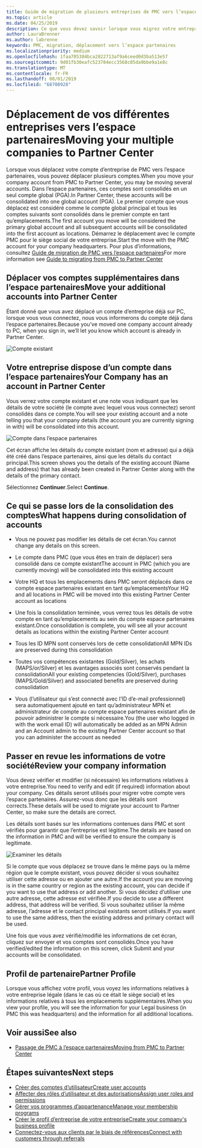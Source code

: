 ```yaml
---
title: Guide de migration de plusieurs entreprises de PMC vers l’espace partenaires | Espace partenaires
ms.topic: article
ms.date: 04/25/2019
description: Ce que vous devez savoir lorsque vous migrez votre entreprise de PMC vers l’espace partenaires
author: LauraBrenner
ms.author: labrenne
keywords: PMC, migration, déplacement vers l’espace partenaires
ms.localizationpriority: medium
ms.openlocfilehash: 1faa785384bca2822713af9a6ceed0d3ba513e57
ms.sourcegitcommit: 9d01fb30eafc523784ecc3568c05da9bbe9a1e8c
ms.translationtype: MT
ms.contentlocale: fr-FR
ms.lasthandoff: 08/01/2019
ms.locfileid: "68708928"
---
```

# <a name="moving-your-multiple-companies-to-partner-center"></a><span data-ttu-id="f7e88-104">Déplacement de vos différentes entreprises vers l’espace partenaires</span><span class="sxs-lookup"><span data-stu-id="f7e88-104">Moving your multiple companies to Partner Center</span></span>

<span data-ttu-id="f7e88-105">Lorsque vous déplacez votre compte d’entreprise de PMC vers l’espace partenaires, vous pouvez déplacer plusieurs comptes.</span><span class="sxs-lookup"><span data-stu-id="f7e88-105">When you move your company account from PMC to Partner Center, you may be moving several accounts.</span></span> <span data-ttu-id="f7e88-106">Dans l’espace partenaires, ces comptes sont consolidés en un seul compte global (PGA).</span><span class="sxs-lookup"><span data-stu-id="f7e88-106">In Partner Center, these accounts will be consolidated into one global account (PGA).</span></span> <span data-ttu-id="f7e88-107">Le premier compte que vous déplacez est considéré comme le compte global principal et tous les comptes suivants sont consolidés dans le premier compte en tant qu’emplacements.</span><span class="sxs-lookup"><span data-stu-id="f7e88-107">The first account you move will be considered the primary global account and all subsequent accounts will be consolidated into the first account as locations.</span></span> <span data-ttu-id="f7e88-108">Démarrez le déplacement avec le compte PMC pour le siège social de votre entreprise.</span><span class="sxs-lookup"><span data-stu-id="f7e88-108">Start the move with the PMC account for your company headquarters.</span></span> <span data-ttu-id="f7e88-109">Pour plus d’informations, consultez [Guide de migration de PMC vers l’espace partenaires](guide-to-migration.md)</span><span class="sxs-lookup"><span data-stu-id="f7e88-109">For more information see [Guide to migrating from PMC to Partner Center](guide-to-migration.md)</span></span>

## <a name="move-your-additional-accounts-into-partner-center"></a><span data-ttu-id="f7e88-110">Déplacer vos comptes supplémentaires dans l’espace partenaires</span><span class="sxs-lookup"><span data-stu-id="f7e88-110">Move your additional accounts into Partner Center</span></span> 

<span data-ttu-id="f7e88-111">Étant donné que vous avez déplacé un compte d’entreprise déjà sur PC, lorsque vous vous connectez, nous vous informerons du compte déjà dans l’espace partenaires.</span><span class="sxs-lookup"><span data-stu-id="f7e88-111">Because you’ve moved one company account already to PC, when you sign in, we’ll let you know which account is already in Partner Center.</span></span>

![Compte existant](images/migration/accountwithus.png)

## <a name="your-company-has-an-account-in-partner-center"></a><span data-ttu-id="f7e88-113">Votre entreprise dispose d’un compte dans l’espace partenaires</span><span class="sxs-lookup"><span data-stu-id="f7e88-113">Your Company has an account in Partner Center</span></span>

<span data-ttu-id="f7e88-114">Vous verrez votre compte existant et une note vous indiquant que les détails de votre société (le compte avec lequel vous vous connectez) seront consolidés dans ce compte.</span><span class="sxs-lookup"><span data-stu-id="f7e88-114">You will see your existing account and a note telling you that your company details (the account you are currently signing in with) will be consolidated into this account.</span></span>

![Compte dans l’espace partenaires](images/migration/existingaccount2.png)

<span data-ttu-id="f7e88-116">Cet écran affiche les détails du compte existant (nom et adresse) qui a déjà été créé dans l’espace partenaires, ainsi que les détails du contact principal.</span><span class="sxs-lookup"><span data-stu-id="f7e88-116">This screen shows you the details of the existing account (Name and address) that has already been created in Partner Center along with the details of the primary contact.</span></span> 

<span data-ttu-id="f7e88-117">Sélectionnez **Continuer**.</span><span class="sxs-lookup"><span data-stu-id="f7e88-117">Select **Continue**.</span></span>

## <a name="what-happens-during-consolidation-of-accounts"></a><span data-ttu-id="f7e88-118">Ce qui se passe lors de la consolidation des comptes</span><span class="sxs-lookup"><span data-stu-id="f7e88-118">What happens during consolidation of accounts</span></span>

- <span data-ttu-id="f7e88-119">Vous ne pouvez pas modifier les détails de cet écran.</span><span class="sxs-lookup"><span data-stu-id="f7e88-119">You cannot change any details on this screen.</span></span> 

- <span data-ttu-id="f7e88-120">Le compte dans PMC (que vous êtes en train de déplacer) sera consolidé dans ce compte existant</span><span class="sxs-lookup"><span data-stu-id="f7e88-120">The account in PMC (which you are currently moving) will be consolidated into this existing account</span></span> 

- <span data-ttu-id="f7e88-121">Votre HQ et tous les emplacements dans PMC seront déplacés dans ce compte espace partenaires existant en tant qu’emplacements</span><span class="sxs-lookup"><span data-stu-id="f7e88-121">Your HQ and all locations in PMC will be moved into this existing Partner Center account as locations</span></span>

- <span data-ttu-id="f7e88-122">Une fois la consolidation terminée, vous verrez tous les détails de votre compte en tant qu’emplacements au sein du compte espace partenaires existant.</span><span class="sxs-lookup"><span data-stu-id="f7e88-122">Once consolidation is complete, you will see all your account details as locations within the existing Partner Center account</span></span> 

- <span data-ttu-id="f7e88-123">Tous les ID MPN sont conservés lors de cette consolidation</span><span class="sxs-lookup"><span data-stu-id="f7e88-123">All MPN IDs are preserved during this consolidation</span></span>

- <span data-ttu-id="f7e88-124">Toutes vos compétences existantes (Gold/Silver), les achats (MAPS/or/Silver) et les avantages associés sont conservés pendant la consolidation</span><span class="sxs-lookup"><span data-stu-id="f7e88-124">All your existing competencies (Gold/Silver), purchases (MAPS/Gold/Silver) and associated benefits are preserved during consolidation</span></span>

- <span data-ttu-id="f7e88-125">Vous (l’utilisateur qui s’est connecté avec l’ID d’e-mail professionnel) sera automatiquement ajouté en tant qu’administrateur MPN et administrateur de compte au compte espace partenaires existant afin de pouvoir administrer le compte si nécessaire.</span><span class="sxs-lookup"><span data-stu-id="f7e88-125">You (the user who logged in with the work email ID) will automatically be added as an MPN Admin and an Account admin to the existing Partner Center account so that you can administer the account as needed</span></span> 


## <a name="review-your-company-information"></a><span data-ttu-id="f7e88-126">Passer en revue les informations de votre société</span><span class="sxs-lookup"><span data-stu-id="f7e88-126">Review your company information</span></span>

<span data-ttu-id="f7e88-127">Vous devez vérifier et modifier (si nécessaire) les informations relatives à votre entreprise.</span><span class="sxs-lookup"><span data-stu-id="f7e88-127">You need to verify and edit (if required) information about your company.</span></span> <span data-ttu-id="f7e88-128">Ces détails seront utilisés pour migrer votre compte vers l’espace partenaires. Assurez-vous donc que les détails sont corrects.</span><span class="sxs-lookup"><span data-stu-id="f7e88-128">These details will be used to migrate your account to Partner Center, so make sure the details are correct.</span></span> 

<span data-ttu-id="f7e88-129">Les détails sont basés sur les informations contenues dans PMC et sont vérifiés pour garantir que l’entreprise est légitime.</span><span class="sxs-lookup"><span data-stu-id="f7e88-129">The details are based on the information in PMC and will be verified to ensure the company is legitimate.</span></span> 

![Examiner les détails](images/migration/review.png)

<span data-ttu-id="f7e88-131">Si le compte que vous déplacez se trouve dans le même pays ou la même région que le compte existant, vous pouvez décider si vous souhaitez utiliser cette adresse ou en ajouter une autre.</span><span class="sxs-lookup"><span data-stu-id="f7e88-131">If the account you are moving is in the same country or region as the existing account, you can decide if you want to use that address or add another.</span></span> <span data-ttu-id="f7e88-132">Si vous décidez d’utiliser une autre adresse, cette adresse est vérifiée.</span><span class="sxs-lookup"><span data-stu-id="f7e88-132">If you decide to use a different address, that address will be verified.</span></span> <span data-ttu-id="f7e88-133">Si vous souhaitez utiliser la même adresse, l’adresse et le contact principal existants seront utilisés.</span><span class="sxs-lookup"><span data-stu-id="f7e88-133">If you want to use the same address, then the existing address and primary contact will be used.</span></span>

<span data-ttu-id="f7e88-134">Une fois que vous avez vérifié/modifié les informations de cet écran, cliquez sur envoyer et vos comptes sont consolidés.</span><span class="sxs-lookup"><span data-stu-id="f7e88-134">Once you have verified/edited the information on this screen, click Submit and your accounts will be consolidated.</span></span>

## <a name="partner-profile"></a><span data-ttu-id="f7e88-135">Profil de partenaire</span><span class="sxs-lookup"><span data-stu-id="f7e88-135">Partner Profile</span></span>

<span data-ttu-id="f7e88-136">Lorsque vous affichez votre profil, vous voyez les informations relatives à votre entreprise légale (dans le cas où ce était le siège social) et les informations relatives à tous les emplacements supplémentaires.</span><span class="sxs-lookup"><span data-stu-id="f7e88-136">When you view your profile, you will see the information for your Legal business (in PMC this was headquarters) and the information for all additional locations.</span></span>

## <a name="see-also"></a><span data-ttu-id="f7e88-137">Voir aussi</span><span class="sxs-lookup"><span data-stu-id="f7e88-137">See also</span></span>

- [<span data-ttu-id="f7e88-138">Passage de PMC à l’espace partenaires</span><span class="sxs-lookup"><span data-stu-id="f7e88-138">Moving from PMC to Partner Center</span></span>](move-pmc-pc-map.md)

## <a name="next-steps"></a><span data-ttu-id="f7e88-139">Étapes suivantes</span><span class="sxs-lookup"><span data-stu-id="f7e88-139">Next steps</span></span>

- [<span data-ttu-id="f7e88-140">Créer des comptes d’utilisateur</span><span class="sxs-lookup"><span data-stu-id="f7e88-140">Create user accounts </span></span>](create-user-accounts-and-set-permissions.md)
- [<span data-ttu-id="f7e88-141">Affecter des rôles d’utilisateur et des autorisations</span><span class="sxs-lookup"><span data-stu-id="f7e88-141">Assign user roles and permissions</span></span>](permissions-overview.md)
- [<span data-ttu-id="f7e88-142">Gérer vos programmes d’appartenance</span><span class="sxs-lookup"><span data-stu-id="f7e88-142">Manage your membership programs</span></span>](renew-mpn-offers.md)
- [<span data-ttu-id="f7e88-143">Créer le profil d’entreprise de votre entreprise</span><span class="sxs-lookup"><span data-stu-id="f7e88-143">Create your company's business profile</span></span>](create-a-marketing-profile.md)
- [<span data-ttu-id="f7e88-144">Connectez-vous aux clients par le biais de références</span><span class="sxs-lookup"><span data-stu-id="f7e88-144">Connect with customers through referrals</span></span>](responding-to-referrals.md)
